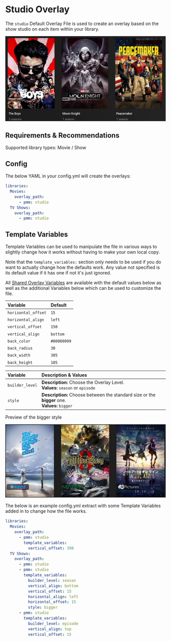 # Studio Overlay

The `studio` Default Overlay File is used to create an overlay based on the show studio on each item within your library.

![](images/studio.png)

## Requirements & Recommendations

Supported library types: Movie / Show

## Config

The below YAML in your config.yml will create the overlays:

```yaml
libraries:
  Movies:
    overlay_path:
      - pmm: studio
  TV Shows:
    overlay_path:
      - pmm: studio
```

## Template Variables

Template Variables can be used to manipulate the file in various ways to slightly change how it works without having to make your own local copy.

Note that the `template_variables:` section only needs to be used if you do want to actually change how the defaults work. Any value not specified is its default value if it has one if not it's just ignored.

All [Shared Overlay Variables](../overlay_variables) are available with the default values below as well as the additional Variables below which can be used to customize the file.

| Variable            | Default     |
|:--------------------|:------------|
| `horizontal_offset` | `15`        |
| `horizontal_align`  | `left`      |
| `vertical_offset`   | `150`       |
| `vertical_align`    | `bottom`    |
| `back_color`        | `#00000099` |
| `back_radius`       | `30`        |
| `back_width`        | `305`       |
| `back_height`       | `105`       |

| Variable            | Description & Values                                                                             |
|:--------------------|:-------------------------------------------------------------------------------------------------|
| `builder_level`     | **Description:** Choose the Overlay Level.<br>**Values:** `season` or `episode`                  |
| `style`             | **Description:** Choose between the standard size or the **bigger** one.<br>**Values:** `bigger` |

Preview of the bigger style

![](images/studio_bigger.jpg)


The below is an example config.yml extract with some Template Variables added in to change how the file works.

```yaml
libraries:
  Movies:
    overlay_path:
      - pmm: studio
        template_variables:
          vertical_offset: 390
  TV Shows:
    overlay_path:
      - pmm: studio
      - pmm: studio
        template_variables:
          builder_level: season
          vertical_align: bottom
          vertical_offset: 15
          horizontal_align: left
          horizontal_offset: 15
          style: bigger
      - pmm: studio
        template_variables:
          builder_level: episode
          vertical_align: top
          vertical_offset: 15
```
